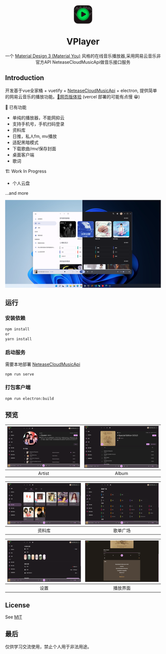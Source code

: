 <p align="center">
  <img width="64" align="center" src="./doc/logo.png">
</p>
<h1 align="center">
  VPlayer
</h1>
<p align="center">
    一个 <a href="https://m3.material.io/" target="_blank"> Material Design 3 (Material You)</a> 风格的在线音乐播放器,采用网易云音乐非官方API NeteaseCloudMusicApi做音乐接口服务
</p>


## Introduction

开发基于vue全家桶 + vuetify + [NeteaseCloudMusicApi](https://github.com/Binaryify/NeteaseCloudMusicApi) + electron, 提供简单的网易云音乐的播放功能。[🎵网页版体验](https://v-player.vercel.app/) (vercel 部署的可能有点慢 😁)


🎨 已有功能

- 单纯的播放器，不能网抑云
- 支持手机号，手机扫码登录
- 资料库
- 日推，私人fm, mv播放
- 适配黑暗模式
- 下载歌曲/mv/保存封面
- 桌面客户端
- 歌词

🏗 Work In Progress

- 个人云盘

...and more

![浏览](doc/light&dark.png)

## 运行
### 安装依赖
```
npm install 
or
yarn install
```

### 启动服务
需要本地部署 [NeteaseCloudMusicApi](https://github.com/Binaryify/NeteaseCloudMusicApi)
```
npm run serve
```

### 打包客户端
```
npm run electron:build
```

## 预览

| ![歌手](doc/artist.png) | ![专辑](doc/album.png) |
|:---------------------:|:--------------------:|
|        Artist         |        Album         |

| ![资料库](doc/center.png) | ![歌单广场](doc/ground.png) |
|:----------------------:|:-----------------------:|
|          资料库           |          歌单广场           |

| ![设置](doc/setting.png) | ![播放界面](doc/playing.png) |
|:----------------------:|:------------------------:|
|           设置           |           播放界面           |
## License
See [MIT](/LICENSE)

## 最后
仅供学习交流使用，禁止个人用于非法用途。



